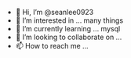 - 👋 Hi, I’m @seanlee0923
- 👀 I’m interested in ... many things
- 🌱 I’m currently learning ... mysql
- 💞️ I’m looking to collaborate on ... 
- 📫 How to reach me ...

<!---
seanlee0923/seanlee0923 is a ✨ special ✨ repository because its `README.md` (this file) appears on your GitHub profile.
You can click the Preview link to take a look at your changes.
--->
